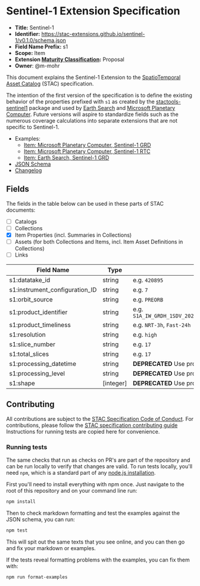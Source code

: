 # Sentinel-1 Extension Specification

- **Title:** Sentinel-1
- **Identifier:** <https://stac-extensions.github.io/sentinel-1/v0.1.0/schema.json>
- **Field Name Prefix:** s1
- **Scope:** Item
- **Extension [Maturity Classification](https://github.com/radiantearth/stac-spec/tree/master/extensions/README.md#extension-maturity):** Proposal
- **Owner**: @m-mohr

This document explains the Sentinel-1 Extension to the
[SpatioTemporal Asset Catalog](https://github.com/radiantearth/stac-spec) (STAC) specification.

The intention of the first version of the specification is to define the existing behavior of
the properties prefixed with `s1` as created by the [stactools-sentinel1](https://github.com/stactools-packages/sentinel1)
package and used by [Earth Search](https://earth-search.aws.element84.com/v1) and
[Microsoft Planetary Computer](https://planetarycomputer.microsoft.com/api/stac/v1). Future versions
will aspire to standardize fields such as the numerous coverage calculations into separate extensions
that are not specific to Sentinel-1.

- Examples:
  - [Item: Microsoft Planetary Computer, Sentinel-1 GRD](examples/mspc-s1-grd.json)
  - [Item: Microsoft Planetary Computer, Sentinel-1 RTC](examples/mspc-s1-rtc.json)
  - [Item: Earth Search, Sentinel-1 GRD](examples/earthsearch-s1-grd.json)
- [JSON Schema](json-schema/schema.json)
- [Changelog](./CHANGELOG.md)

## Fields

The fields in the table below can be used in these parts of STAC documents:

- [ ] Catalogs
- [ ] Collections
- [x] Item Properties (incl. Summaries in Collections)
- [ ] Assets (for both Collections and Items, incl. Item Asset Definitions in Collections)
- [ ] Links

| Field Name                     | Type      | Description                                                  |
| ------------------------------ | --------- | ------------------------------------------------------------ |
| s1:datatake_id                 | string    | e.g. `420895`                                                |
| s1:instrument_configuration_ID | string    | e.g. `7`                                                     |
| s1:orbit_source                | string    | e.g. `PREORB`                                                |
| s1:product_identifier          | string    | e.g. `S1A_IW_GRDH_1SDV_20240318T153023_20240318T153035_053038_066C1F_F913` |
| s1:product_timeliness          | string    | e.g. `NRT-3h`, `Fast-24h`                                    |
| s1:resolution                  | string    | e.g. `high`                                                  |
| s1:slice_number                | string    | e.g. `17`                                                    |
| s1:total_slices                | string    | e.g. `17`                                                    |
| s1:processing_datetime         | string    | **DEPRECATED** Use processing:datetime instead               |
| s1:processing_level            | string    | **DEPRECATED** Use processing:level instead                  |
| s1:shape                       | [integer] | **DEPRECATED** Use proj:shape instead                        |

## Contributing

All contributions are subject to the
[STAC Specification Code of Conduct](https://github.com/radiantearth/stac-spec/blob/master/CODE_OF_CONDUCT.md).
For contributions, please follow the
[STAC specification contributing guide](https://github.com/radiantearth/stac-spec/blob/master/CONTRIBUTING.md) Instructions
for running tests are copied here for convenience.

### Running tests

The same checks that run as checks on PR's are part of the repository and can be run locally to verify that changes are valid. 
To run tests locally, you'll need `npm`, which is a standard part of any [node.js installation](https://nodejs.org/en/download/).

First you'll need to install everything with npm once. Just navigate to the root of this repository and on 
your command line run:
```bash
npm install
```

Then to check markdown formatting and test the examples against the JSON schema, you can run:
```bash
npm test
```

This will spit out the same texts that you see online, and you can then go and fix your markdown or examples.

If the tests reveal formatting problems with the examples, you can fix them with:
```bash
npm run format-examples
```
